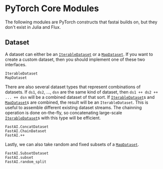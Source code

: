 # PyTorch Core Modules

The following modules are PyTorch constructs that fastai builds on, but they don't exist in Julia and Flux.

## Dataset

A dataset can either be an [`IterableDataset`](@ref) or a [`MapDataset`](@ref). If you want to create a custom dataset, then you should implement one of these two interfaces.

```@docs
IterableDataset
MapDataset
```

There are also several dataset types that represent combinations of datasets. If `ds1`, `ds2`, ..., `dsn` are the same kind of dataset, then `ds1 ++ ds2 ++ ... ++ dsn` will be a combined dataset of that sort. If [`IterableDataset`](@ref)s and [`MapDataset`](@ref)s are combined, the result will be an `IterableDataset`. This is useful to assemble different existing dataset streams. The chainning operation is done on-the-fly, so concatenating large-scale [`IterableDataset`](@ref)s with this type will be efficient.

```@docs
FastAI.ConcatDataset
FastAI.ChainDataset
FastAI.++
```

Lastly, we can also take random and fixed subsets of a [`MapDataset`](@ref).

```@docs
FastAI.SubsetDataset
FastAI.subset
FastAI.random_split
```